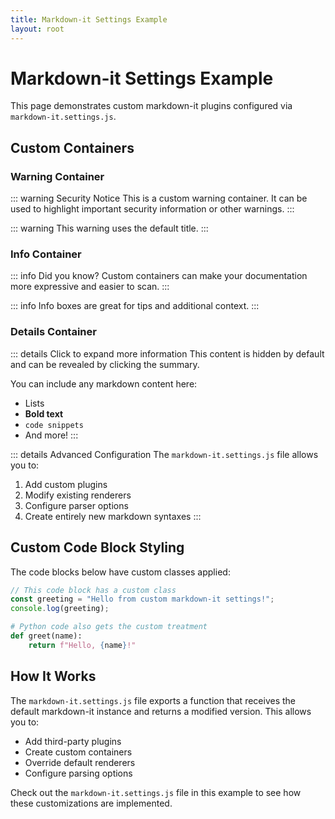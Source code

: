 ```yaml
---
title: Markdown-it Settings Example
layout: root
---
```


# Markdown-it Settings Example

This page demonstrates custom markdown-it plugins configured via `markdown-it.settings.js`.

## Custom Containers

### Warning Container

::: warning Security Notice
This is a custom warning container. It can be used to highlight important security information or other warnings.
:::

::: warning
This warning uses the default title.
:::

### Info Container

::: info Did you know?
Custom containers can make your documentation more expressive and easier to scan.
:::

::: info
Info boxes are great for tips and additional context.
:::

### Details Container

::: details Click to expand more information
This content is hidden by default and can be revealed by clicking the summary.

You can include any markdown content here:
- Lists
- **Bold text**
- `code snippets`
- And more!
:::

::: details Advanced Configuration
The `markdown-it.settings.js` file allows you to:
1. Add custom plugins
2. Modify existing renderers
3. Configure parser options
4. Create entirely new markdown syntaxes
:::

## Custom Code Block Styling

The code blocks below have custom classes applied:

```javascript
// This code block has a custom class
const greeting = "Hello from custom markdown-it settings!";
console.log(greeting);
```

```python
# Python code also gets the custom treatment
def greet(name):
    return f"Hello, {name}!"
```

## How It Works

The `markdown-it.settings.js` file exports a function that receives the default markdown-it instance and returns a modified version. This allows you to:

- Add third-party plugins
- Create custom containers
- Override default renderers
- Configure parsing options

Check out the `markdown-it.settings.js` file in this example to see how these customizations are implemented.